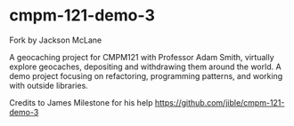 # cmpm-121-demo-3

Fork by Jackson McLane

A geocaching project for CMPM121 with Professor Adam Smith, virtually explore geocaches, depositing and withdrawing them around the world. A demo project focusing on refactoring, programming patterns, and working with outside libraries.

Credits to James Milestone for his help
https://github.com/jible/cmpm-121-demo-3
